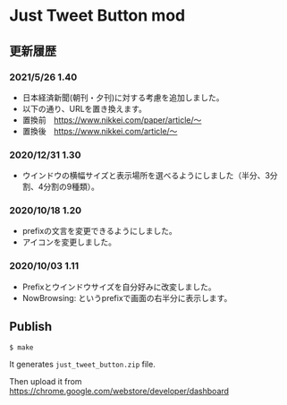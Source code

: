# Just Tweet Button mod

## 更新履歴
### 2021/5/26 1.40 
+ 日本経済新聞(朝刊・夕刊)に対する考慮を追加しました。
+ 以下の通り、URLを置き換えます。
+ 置換前　https://www.nikkei.com/paper/article/〜
+ 置換後　https://www.nikkei.com/article/〜

### 2020/12/31 1.30
+ ウインドウの横幅サイズと表示場所を選べるようにしました（半分、3分割、4分割の9種類）。

### 2020/10/18 1.20
+ prefixの文言を変更できるようにしました。
+ アイコンを変更しました。

### 2020/10/03 1.11 
+ Prefixとウインドウサイズを自分好みに改変しました。
+ NowBrowsing: というprefixで画面の右半分に表示します。

## Publish
```console
$ make
```

It generates `just_tweet_button.zip` file.

Then upload it from https://chrome.google.com/webstore/developer/dashboard
